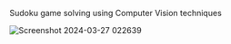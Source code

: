 Sudoku game solving using Computer Vision techniques

![Screenshot 2024-03-27 022639](https://github.com/UrseAdrianDinu/Computer-vision/assets/56962587/5096bda4-ce5b-44e1-af7c-feace28822e6)
